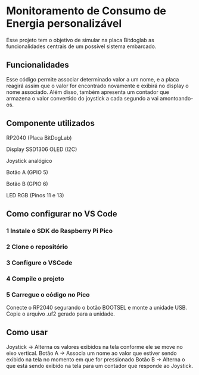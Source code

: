 # Monitoramento de Consumo de Energia personalizável
Esse projeto tem o objetivo de simular na placa Bitdoglab as funcionalidades centrais de um possível sistema embarcado.

## Funcionalidades
Esse código permite associar determinado valor a um nome, e a placa reagirá assim que o valor for encontrado novamente e exibirá no display o nome associado. Além disso, também apresenta um contador que armazena o valor convertido do joystick a cada segundo a vai amontoando-os.

## Componente utilizados
RP2040 (Placa BitDogLab)

Display SSD1306 OLED (I2C)

Joystick analógico

Botão A (GPIO 5)

Botão B (GPIO 6)

LED RGB (Pinos 11 e 13)

## Como configurar no VS Code
### 1 Instale o SDK do Raspberry Pi Pico

### 2 Clone o repositório

### 3 Configure o VSCode

### 4 Compile o projeto

### 5 Carregue o código no Pico
Conecte o RP2040 segurando o botão BOOTSEL e monte a unidade USB.
Copie o arquivo .uf2 gerado para a unidade.

## Como usar
Joystick -> Alterna os valores exibidos na tela conforme ele se move no eixo vertical.
Botão A -> Associa um nome ao valor que estiver sendo exibido na tela no momento em que for pressionado
Botão B -> Alterna o que está sendo exibido na tela para um contador que responde ao Joystick.
